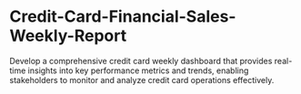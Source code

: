 # Credit-Card-Financial-Sales-Weekly-Report
Develop a comprehensive credit card weekly dashboard that provides real-time insights into key performance metrics and trends, enabling stakeholders to monitor and analyze credit card operations effectively.
